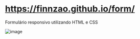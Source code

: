 # https://finnzao.github.io/form/

Formulário responsivo utilizando HTML e CSS


![image](https://user-images.githubusercontent.com/79268565/170771987-36d2e6f5-bae8-4fd5-8c75-7cb1136f60c5.png)
